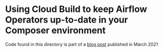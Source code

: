 # Using Cloud Build to keep Airflow Operators up-to-date in your Composer environment

Code found in this directory is part of a [blog post](https://cloud.google.com/blog/topics/developers-practitioners/using-cloud-build-keep-airflow-operators-date-your-composer-environment) published in March 2021
#

